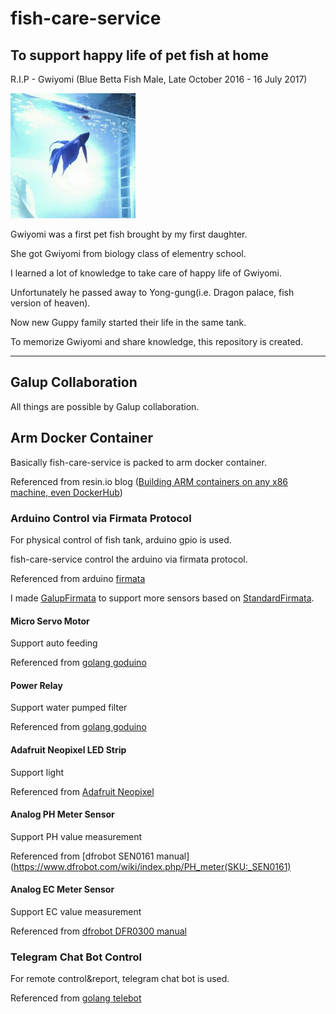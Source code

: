 # fish-care-service
## To support happy life of pet fish at home

R.I.P - Gwiyomi (Blue Betta Fish Male, Late October 2016 - 16 July 2017)

![](/media/Gwiyomi.jpg)

Gwiyomi was a first pet fish brought by my first daughter.

She got Gwiyomi from biology class of elementry school.

I learned a lot of knowledge to take care of happy life of Gwiyomi.

Unfortunately he passed away to Yong-gung(i.e. Dragon palace, fish version of heaven).

Now new Guppy family started their life in the same tank.

To memorize Gwiyomi and share knowledge, this repository is created.

----

## Galup Collaboration
All things are possible by Galup collaboration.

## Arm Docker Container
Basically fish-care-service is packed to arm docker container.

Referenced from resin.io blog ([Building ARM containers on any x86 machine, even DockerHub](https://resin.io/blog/building-arm-containers-on-any-x86-machine-even-dockerhub/))
### Arduino Control via Firmata Protocol
For physical control of fish tank, arduino gpio is used.

fish-care-service control the arduino via firmata protocol.

Referenced from arduino [firmata](https://github.com/firmata/arduino)

I made [GalupFirmata](https://github.com/nanishin/GalupFirmata) to support more sensors based on [StandardFirmata](https://github.com/firmata/arduino/tree/master/examples/StandardFirmata).
#### Micro Servo Motor
Support auto feeding

Referenced from [golang goduino](https://github.com/nanishin/goduino)
#### Power Relay
Support water pumped filter

Referenced from [golang goduino](https://github.com/nanishin/goduino)
#### Adafruit Neopixel LED Strip
Support light

Referenced from [Adafruit Neopixel](https://github.com/adafruit/Adafruit_NeoPixel)
#### Analog PH Meter Sensor
Support PH value measurement

Referenced from [dfrobot SEN0161 manual](https://www.dfrobot.com/wiki/index.php/PH_meter(SKU:_SEN0161)
#### Analog EC Meter Sensor
Support EC value measurement

Referenced from [dfrobot DFR0300 manual](https://www.dfrobot.com/wiki/index.php/Analog_EC_Meter_SKU:DFR0300)
### Telegram Chat Bot Control
For remote control&report, telegram chat bot is used.

Referenced from [golang telebot](https://github.com/nanishin/telebot)

